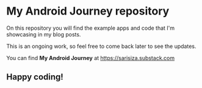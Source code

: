 # My Android Journey repository

On this repository you will find the example apps and code that I'm showcasing in my blog posts.

This is an ongoing work, so feel free to come back later to see the updates.

You can find **My Android Journey** at https://sarisiza.substack.com

## Happy coding!

